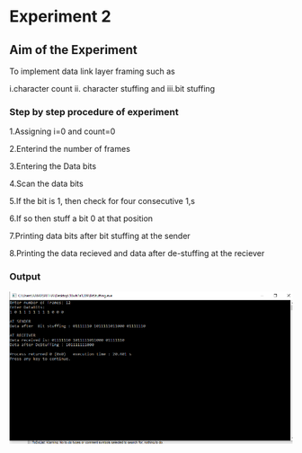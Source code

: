 # Experiment 2
## Aim of the Experiment
To implement data link layer framing such as

i.character count ii. character stuffing and iii.bit stuffing

### Step by step procedure of experiment
1.Assigning i=0 and count=0

2.Enterind the number of frames

3.Entering the Data bits

4.Scan the data bits

5.If the bit is 1, then check for four consecutive 1,s

6.If so then stuff a bit 0 at that position 

7.Printing data bits after bit stuffing at the sender

8.Printing the data recieved and data after de-stuffing at the reciever


### Output

![output](exp2.png)

